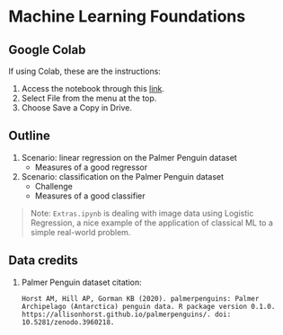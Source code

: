 # Machine Learning Foundations

## Google Colab

If using Colab, these are the instructions:
1. Access the notebook through this [link](https://colab.research.google.com/drive/1Y21R55GjVyGnsvJnoUn9yI8RbkDnwEcx?usp=sharing).
2. Select File from the menu at the top.
3. Choose Save a Copy in Drive.

## Outline

1. Scenario:  linear regression on the Palmer Penguin dataset
    - Measures of a good regressor
2. Scenario:  classification on the Palmer Penguin dataset
    - Challenge
    - Measures of a good classifier

> Note:  `Extras.ipynb` is dealing with image data using Logistic Regression, a nice example of the application of classical ML to a simple real-world problem.

## Data credits

1. Palmer Penguin dataset citation:

    ```
    Horst AM, Hill AP, Gorman KB (2020). palmerpenguins: Palmer
    Archipelago (Antarctica) penguin data. R package version 0.1.0.
    https://allisonhorst.github.io/palmerpenguins/. doi:
    10.5281/zenodo.3960218.
    ```
